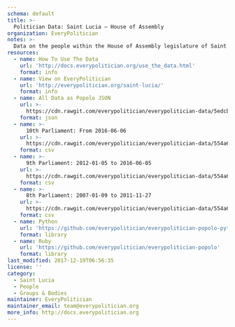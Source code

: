 ```yaml
---
schema: default
title: >-
  Politician Data: Saint Lucia — House of Assembly
organization: EveryPolitician
notes: >-
  Data on the people within the House of Assembly legislature of Saint Lucia.
resources:
  - name: How To Use The Data
    url: 'http://docs.everypolitician.org/use_the_data.html'
    format: info
  - name: View on EveryPolitician
    url: 'http://everypolitician.org/saint-lucia/'
    format: info
  - name: All Data as Popolo JSON
    url: >-
      https://cdn.rawgit.com/everypolitician/everypolitician-data/5edcb37eeeb410a23b2cf1866552a46207a0a7db/data/Saint_Lucia/Assembly/ep-popolo-v1.0.json
    format: json
  - name: >-
      10th Parliament: From 2016-06-06
    url: >-
      https://cdn.rawgit.com/everypolitician/everypolitician-data/554a6cb306153130ac5558e4c015471d63e57cb7/data/Saint_Lucia/Assembly/term-10.csv
    format: csv
  - name: >-
      9th Parliament: 2012-01-05 to 2016-06-05
    url: >-
      https://cdn.rawgit.com/everypolitician/everypolitician-data/554a6cb306153130ac5558e4c015471d63e57cb7/data/Saint_Lucia/Assembly/term-9.csv
    format: csv
  - name: >-
      8th Parliament: 2007-01-09 to 2011-11-27
    url: >-
      https://cdn.rawgit.com/everypolitician/everypolitician-data/554a6cb306153130ac5558e4c015471d63e57cb7/data/Saint_Lucia/Assembly/term-8.csv
    format: csv
  - name: Python
    url: 'https://github.com/everypolitician/everypolitician-popolo-python'
    format: library
  - name: Ruby
    url: 'https://github.com/everypolitician/everypolitician-popolo'
    format: library
last_modified: 2017-12-19T06:56:35
license: ''
category:
  - Saint Lucia
  - People
  - Groups & Bodies
maintainer: EveryPolitician
maintainer_email: team@everypolitician.org
more_info: http://docs.everypolitician.org
---
```

